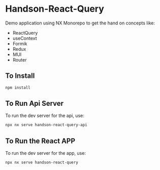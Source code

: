 # Handson-React-Query

Demo application using NX Monorepo to get the hand on concepts like:
- ReactQuery
- useContext
- Formik
- Redux
- MUI
- Router

## To Install
```sh
npm install
```


## To Run Api Server

To run the dev server for the api, use:

```sh
npx nx serve handson-react-query-api
```

## To Run the React APP

To run the dev server for the app, use:

```sh
npx nx serve handson-react-query
```

